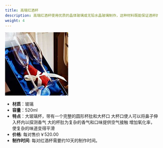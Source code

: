 ```yaml
---
title: 高端红酒杯
description: 高端红酒杯使用优质的晶体玻璃或无铅水晶玻璃制作，这种材料既能保证酒杯的透明度，又能提供足够的强度和耐用性。红酒杯设计为底部较宽、杯口较窄的形状，这样能更好地集中香气，同时让酒液有足够的空间与空气接触，使其充分地呼吸和开放。
weight: 4
---
```


![高端红酒杯](/assets/images/wine_glass.png)

- **材质**：玻璃
- **容量**：520ml
- **特点**：大玻璃杯，带有一个完整的圆形杯肚和大杯口
            大杯口使人可以将鼻子伸入杯内以探测香气
            大的杯肚为复杂的香气和口味提供空气接触
            增加氧化率，使复杂的味道变得平滑
- **价格**: 每对售价￥520.00
- **制作时间**: 每对红酒杯需要约10天的制作时间。
